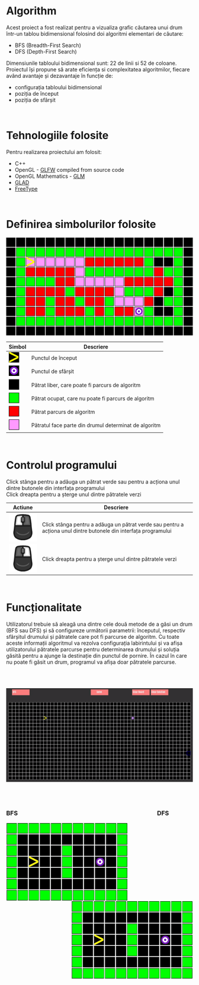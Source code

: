 # Algorithm

Acest proiect a fost realizat pentru a vizualiza grafic căutarea unui drum într-un tablou bidimensional folosind doi algoritmi elementari de căutare:                
+ BFS (Breadth-First Search)
+ DFS (Depth-First Search)

Dimensiunile tabloului bidimensional sunt: 22 de linii si 52 de coloane.  
Proiectul își propune să arate eficiența si complexitatea algoritmilor, fiecare având avantaje și dezavantaje în funcție de:
+	configurația tabloului bidimensional 
+	poziția de început 
+	poziția de sfârșit

<br />

# Tehnologiile folosite

Pentru realizarea proiectului am folosit:
+	C++
+	OpenGL - [GLFW](https://www.glfw.org/) compiled from source code
+	OpenGL Mathematics - [GLM](https://glm.g-truc.net/0.9.9/index.html)
+	[GLAD](https://glad.dav1d.de/)
+	[FreeType](https://freetype.org/)

<br />

# Definirea simbolurilor folosite

<p align="center">
  <img src="https://github.com/sebimih13/Algorithm/blob/main/Resource/Path.png">
</p>

Simbol  | Descriere
------------------------------------------------------------------------------------- | -------------
<img src="https://github.com/sebimih13/Algorithm/blob/main/Resource/Start.PNG">  | Punctul de început
<img src="https://github.com/sebimih13/Algorithm/blob/main/Resource/End.PNG">    | Punctul de sfârșit
<img src="https://github.com/sebimih13/Algorithm/blob/main/Resource/BlackBlock.PNG">  | Pătrat liber, care poate fi parcurs de algoritm
<img src="https://github.com/sebimih13/Algorithm/blob/main/Resource/GreenBlock.PNG">  | Pătrat ocupat, care nu poate fi parcurs de algoritm
<img src="https://github.com/sebimih13/Algorithm/blob/main/Resource/RedBlock.PNG">    | Pătrat parcurs de algoritm
<img src="https://github.com/sebimih13/Algorithm/blob/main/Resource/PinkBlock.PNG">   | Pătratul face parte din drumul determinat de algoritm

<br />

# Controlul programului

Click stânga pentru a adăuga un pătrat verde sau pentru a acționa unul dintre butonele din interfața programului  
Click dreapta pentru a șterge unul dintre pătratele verzi  

Actiune  | Descriere
------------------------------------------------------------------------------------- | -------------
<img src="https://github.com/sebimih13/Algorithm/blob/main/Resource/MouseLeftKey.png">  | Click stânga pentru a adăuga un pătrat verde sau pentru a acționa unul dintre butonele din interfața programului 
<img src="https://github.com/sebimih13/Algorithm/blob/main/Resource/MouseRightKey.png">    | Click dreapta pentru a șterge unul dintre pătratele verzi  

<br />

# Funcționalitate

Utilizatorul trebuie să aleagă una dintre cele două metode de a găsi un drum (BFS sau DFS) și să configureze următorii parametrii: începutul, respectiv sfârșitul drumului și pătratele care pot fi parcurse de algoritm. Cu toate aceste informații algoritmul va rezolva configurația labirintului și va afișa utilizatorului pătratele parcurse pentru determinarea drumului și soluția găsită pentru a ajunge la destinație din punctul de pornire. În cazul în care nu poate fi găsit un drum, programul va afișa doar pătratele parcurse.


<br /> <br />
<p align="center">
  <img src="https://github.com/sebimih13/Algorithm/blob/main/Resource/draw.gif">
</p>

<br /> <br />

### BFS                       DFS
<img align="left" src="https://github.com/sebimih13/Algorithm/blob/main/Resource/BFS.gif">
<img align="right" src="https://github.com/sebimih13/Algorithm/blob/main/Resource/DFS.gif">


